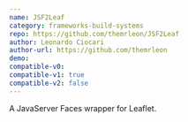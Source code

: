 ```yaml
---
name: JSF2Leaf
category: frameworks-build-systems
repo: https://github.com/themrleon/JSF2Leaf
author: Leonardo Ciocari
author-url: https://github.com/themrleon
demo: 
compatible-v0:
compatible-v1: true
compatible-v2: false
---
```


A JavaServer Faces wrapper for Leaflet.
